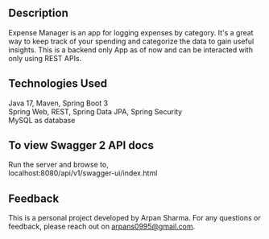 ## Description

Expense Manager is an app for logging expenses by category. It's a great way to keep track of your spending and categorize the data to gain useful insights. This is a backend only App as of now and can be interacted with only using REST APIs.

## Technologies Used

Java 17, Maven, Spring Boot 3 <br/>Spring Web, REST, Spring Data JPA, Spring Security<br/>
MySQL as database


## To view Swagger 2 API docs

Run the server and browse to,<br/> localhost:8080/api/v1/swagger-ui/index.html

## Feedback

This is a personal project developed by Arpan Sharma. For any questions or feedback, please reach out on arpans0995@gmail.com.
